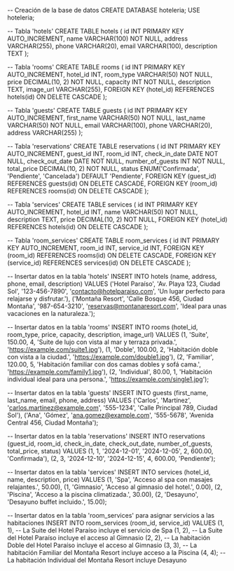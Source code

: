 -- Creación de la base de datos
CREATE DATABASE hoteleria;
USE hoteleria;

-- Tabla 'hotels'
CREATE TABLE hotels (
id INT PRIMARY KEY AUTO_INCREMENT,
name VARCHAR(100) NOT NULL,
address VARCHAR(255),
phone VARCHAR(20),
email VARCHAR(100),
description TEXT
);

-- Tabla 'rooms'
CREATE TABLE rooms (
id INT PRIMARY KEY AUTO_INCREMENT,
hotel_id INT,
room_type VARCHAR(50) NOT NULL,
price DECIMAL(10, 2) NOT NULL,
capacity INT NOT NULL,
description TEXT,
image_url VARCHAR(255),
FOREIGN KEY (hotel_id) REFERENCES hotels(id) ON DELETE CASCADE
);

-- Tabla 'guests'
CREATE TABLE guests (
id INT PRIMARY KEY AUTO_INCREMENT,
first_name VARCHAR(50) NOT NULL,
last_name VARCHAR(50) NOT NULL,
email VARCHAR(100),
phone VARCHAR(20),
address VARCHAR(255)
);

-- Tabla 'reservations'
CREATE TABLE reservations (
id INT PRIMARY KEY AUTO_INCREMENT,
guest_id INT,
room_id INT,
check_in_date DATE NOT NULL,
check_out_date DATE NOT NULL,
number_of_guests INT NOT NULL,
total_price DECIMAL(10, 2) NOT NULL,
status ENUM('Confirmada', 'Pendiente', 'Cancelada') DEFAULT 'Pendiente',
FOREIGN KEY (guest_id) REFERENCES guests(id) ON DELETE CASCADE,
FOREIGN KEY (room_id) REFERENCES rooms(id) ON DELETE CASCADE
);

-- Tabla 'services'
CREATE TABLE services (
id INT PRIMARY KEY AUTO_INCREMENT,
hotel_id INT,
name VARCHAR(50) NOT NULL,
description TEXT,
price DECIMAL(10, 2) NOT NULL,
FOREIGN KEY (hotel_id) REFERENCES hotels(id) ON DELETE CASCADE
);

-- Tabla 'room_services'
CREATE TABLE room_services (
id INT PRIMARY KEY AUTO_INCREMENT,
room_id INT,
service_id INT,
FOREIGN KEY (room_id) REFERENCES rooms(id) ON DELETE CASCADE,
FOREIGN KEY (service_id) REFERENCES services(id) ON DELETE CASCADE
);

-- Insertar datos en la tabla 'hotels'
INSERT INTO hotels (name, address, phone, email, description) VALUES
('Hotel Paraíso', 'Av. Playa 123, Ciudad Sol', '123-456-7890', 'contacto@hotelparaiso.com', 'Un lugar perfecto para relajarse y disfrutar.'),
('Montaña Resort', 'Calle Bosque 456, Ciudad Montaña', '987-654-3210', 'reservas@montanaresort.com', 'Ideal para unas vacaciones en la naturaleza.');

-- Insertar datos en la tabla 'rooms'
INSERT INTO rooms (hotel_id, room_type, price, capacity, description, image_url) VALUES
(1, 'Suite', 150.00, 4, 'Suite de lujo con vista al mar y terraza privada.', 'https://example.com/suite1.jpg'),
(1, 'Doble', 100.00, 2, 'Habitación doble con vista a la ciudad.', 'https://example.com/double1.jpg'),
(2, 'Familiar', 120.00, 5, 'Habitación familiar con dos camas dobles y sofá cama.', 'https://example.com/family1.jpg'),
(2, 'Individual', 80.00, 1, 'Habitación individual ideal para una persona.', 'https://example.com/single1.jpg');

-- Insertar datos en la tabla 'guests'
INSERT INTO guests (first_name, last_name, email, phone, address) VALUES
('Carlos', 'Martínez', 'carlos.martinez@example.com', '555-1234', 'Calle Principal 789, Ciudad Sol'),
('Ana', 'Gómez', 'ana.gomez@example.com', '555-5678', 'Avenida Central 456, Ciudad Montaña');

-- Insertar datos en la tabla 'reservations'
INSERT INTO reservations (guest_id, room_id, check_in_date, check_out_date, number_of_guests, total_price, status) VALUES
(1, 1, '2024-12-01', '2024-12-05', 2, 600.00, 'Confirmada'),
(2, 3, '2024-12-10', '2024-12-15', 4, 600.00, 'Pendiente');

-- Insertar datos en la tabla 'services'
INSERT INTO services (hotel_id, name, description, price) VALUES
(1, 'Spa', 'Acceso al spa con masajes relajantes.', 50.00),
(1, 'Gimnasio', 'Acceso al gimnasio del hotel.', 0.00),
(2, 'Piscina', 'Acceso a la piscina climatizada.', 30.00),
(2, 'Desayuno', 'Desayuno buffet incluido.', 15.00);

-- Insertar datos en la tabla 'room_services' para asignar servicios a las habitaciones
INSERT INTO room_services (room_id, service_id) VALUES
(1, 1),  -- La Suite del Hotel Paraíso incluye el servicio de Spa
(1, 2),  -- La Suite del Hotel Paraíso incluye el acceso al Gimnasio
(2, 2),  -- La habitación Doble del Hotel Paraíso incluye el acceso al Gimnasio
(3, 3),  -- La habitación Familiar del Montaña Resort incluye acceso a la Piscina
(4, 4);  -- La habitación Individual del Montaña Resort incluye Desayuno
